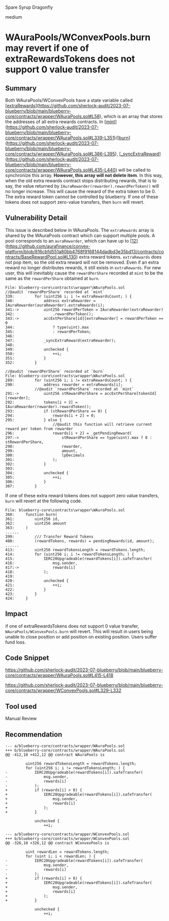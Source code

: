 Spare Syrup Dragonfly

medium

# WAuraPools/WConvexPools.burn may revert if one of extraRewardsTokens does not support 0 value transfer
## Summary

Both WAuraPools/WConvexPools have a state variable called [[extraRewards](https://github.com/sherlock-audit/2023-07-blueberry/blob/main/blueberry-core/contracts/wrapper/WAuraPools.sol#L58)](https://github.com/sherlock-audit/2023-07-blueberry/blob/main/blueberry-core/contracts/wrapper/WAuraPools.sol#L58), which is an array that stores the addresses of all extra rewards contracts. In [[mint](https://github.com/sherlock-audit/2023-07-blueberry/blob/main/blueberry-core/contracts/wrapper/WAuraPools.sol#L339-L351)](https://github.com/sherlock-audit/2023-07-blueberry/blob/main/blueberry-core/contracts/wrapper/WAuraPools.sol#L339-L351)/[[burn](https://github.com/sherlock-audit/2023-07-blueberry/blob/main/blueberry-core/contracts/wrapper/WAuraPools.sol#L386-L395)](https://github.com/sherlock-audit/2023-07-blueberry/blob/main/blueberry-core/contracts/wrapper/WAuraPools.sol#L386-L395), [[_syncExtraReward](https://github.com/sherlock-audit/2023-07-blueberry/blob/main/blueberry-core/contracts/wrapper/WAuraPools.sol#L435-L440)](https://github.com/sherlock-audit/2023-07-blueberry/blob/main/blueberry-core/contracts/wrapper/WAuraPools.sol#L435-L440) will be called to synchronize this array. **However, this array will not delete item**. In this way, when the old extra rewards contract stops distributing rewards, that is to say, the value returned by `IAuraRewarder(rewarder).rewardPerToken()` will no longer increase. This will cause the reward of the extra token to be 0. The extra reward token cannot be controlled by blueberry. If one of these tokens does not support zero-value transfers, then `burn` will revert.

## Vulnerability Detail

This issue is described below in WAuraPools. The `extraRewards` array is shared by the WAuraPools contract which can support multiple pools. A pool corresponds to an `auraRewarder`, which can have up to [[12](https://github.com/aurafinance/convex-platform/blob/816cbfd551a80bb4768f9168144dadbd3e35bd13/contracts/contracts/BaseRewardPool.sol#L130)](https://github.com/aurafinance/convex-platform/blob/816cbfd551a80bb4768f9168144dadbd3e35bd13/contracts/contracts/BaseRewardPool.sol#L130) extra reward tokens. `extraRewards` does not pop item, so the old extra reward will not be removed. Even if an extra reward no longer distributes rewards, it still exists in `extraRewards`. For new user, this will inevitably cause the `rewardPerShare` recorded at `mint` to be the same as the `rewardPerShare` obtained at `burn`.

```solidity
File: blueberry-core\contracts\wrapper\WAuraPools.sol
//@audit `rewardPerShare` recorded at `mint`
339:         for (uint256 i; i != extraRewardsCount; ) {
340:             address extraRewarder = IAuraRewarder(auraRewarder).extraRewards(i);
341:->           uint256 rewardPerToken = IAuraRewarder(extraRewarder)
342:                 .rewardPerToken();
343:->           accExtPerShare[id][extraRewarder] = rewardPerToken == 0
344:                 ? type(uint).max
345:                 : rewardPerToken;
346: 
347:             _syncExtraReward(extraRewarder);
348: 
349:             unchecked {
350:                 ++i;
351:             }
352:         }

//@audit `rewardPerShare` recorded at `burn`
File: blueberry-core\contracts\wrapper\WAuraPools.sol
289:         for (uint256 i; i != extraRewardsCount; ) {
290:             address rewarder = extraRewards[i];
             //@audit `rewardPerShare` recorded at `mint`
291:->           uint256 stRewardPerShare = accExtPerShare[tokenId][rewarder];
292:             tokens[i + 2] = IAuraRewarder(rewarder).rewardToken();
293:             if (stRewardPerShare == 0) {
294:                 rewards[i + 2] = 0;
295:             } else {
                     //@audit this function will retrieve current reward per token from rewarder
296:                 rewards[i + 2] = _getPendingReward(
297:->                   stRewardPerShare == type(uint).max ? 0 : stRewardPerShare,
298:                     rewarder,
299:                     amount,
300:                     lpDecimals
301:                 );
302:             }
303: 
304:             unchecked {
305:                 ++i;
306:             }
307:         }
```

If one of these extra reward tokens does not support zero value transfers, `burn` will revert at the following code.

```solidity
File: blueberry-core\contracts\wrapper\WAuraPools.sol
360:     function burn(
361:         uint256 id,
362:         uint256 amount
363:     )
......
399:         /// Transfer Reward Tokens
400:         (rewardTokens, rewards) = pendingRewards(id, amount);
......
413:         uint256 rewardTokensLength = rewardTokens.length;
414:         for (uint256 i; i != rewardTokensLength; ) {
415:             IERC20Upgradeable(rewardTokens[i]).safeTransfer(
416:                 msg.sender,
417:->               rewards[i]
418:             );
419: 
420:             unchecked {
421:                 ++i;
422:             }
423:         }
424:     }
```

## Impact

if one of extraRewardsTokens does not support 0 value transfer, `WAuraPools/WConvexPools.burn` will revert. This will result in users being unable to close position or add position on existing position. Users suffer fund loss.

## Code Snippet

https://github.com/sherlock-audit/2023-07-blueberry/blob/main/blueberry-core/contracts/wrapper/WAuraPools.sol#L415-L418

https://github.com/sherlock-audit/2023-07-blueberry/blob/main/blueberry-core/contracts/wrapper/WConvexPools.sol#L329-L332

## Tool used

Manual Review

## Recommendation

```fix
--- a/blueberry-core/contracts/wrapper/WAuraPools.sol
+++ b/blueberry-core/contracts/wrapper/WAuraPools.sol
@@ -412,10 +412,12 @@ contract WAuraPools is

         uint256 rewardTokensLength = rewardTokens.length;
         for (uint256 i; i != rewardTokensLength; ) {
-            IERC20Upgradeable(rewardTokens[i]).safeTransfer(
-                msg.sender,
-                rewards[i]
-            );
+            if (rewards[i] > 0) {
+                IERC20Upgradeable(rewardTokens[i]).safeTransfer(
+                    msg.sender,
+                    rewards[i]
+                );
+            }

             unchecked {
                 ++i;

--- a/blueberry-core/contracts/wrapper/WConvexPools.sol
+++ b/blueberry-core/contracts/wrapper/WConvexPools.sol
@@ -326,10 +326,12 @@ contract WConvexPools is

         uint rewardLen = rewardTokens.length;
         for (uint i; i < rewardLen; ) {
-            IERC20Upgradeable(rewardTokens[i]).safeTransfer(
-                msg.sender,
-                rewards[i]
-            );
+            if (rewards[i] > 0) {
+                IERC20Upgradeable(rewardTokens[i]).safeTransfer(
+                    msg.sender,
+                    rewards[i]
+                );
+            }

             unchecked {
                 ++i;
```
